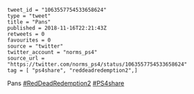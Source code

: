 ```
tweet_id = "1063557754533658624"
type = "tweet"
title = "Pans"
published = 2018-11-16T22:21:43Z
retweets = 0
favourites = 0
source = "twitter"
twitter_account = "norms_ps4"
source_url = "https://twitter.com/norms_ps4/status/1063557754533658624"
tag = [ "ps4share", "reddeadredemption2",]
```

Pans [#RedDeadRedemption2](/tags/reddeadredemption2/) [#PS4share](/tags/ps4share/)

<p class='image'><img src='http://mnf.m17s.net/2018/11/16/DsKEJASWsAEAEc-.jpg' alt=''></p>

